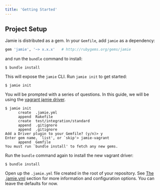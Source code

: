```yaml
---
title: 'Getting Started'
---
```


Project Setup
-------------
Jamie is distributed as a gem. In your `Gemfile`, add `jamie` as a dependency:

```ruby
gem 'jamie', '~> x.x.x'   # http://rubygems.org/gems/jamie
```

and run the `bundle` command to install:

    $ bundle install

This will expose the `jamie` CLI. Run `jamie init` to get started:

    $ jamie init

You will be prompted with a series of questions. In this guide, we will be using the [vagrant jamie driver](https://github.com/jamie-ci/jamie-vagrant).

```text
$ jamie init
      create  .jamie.yml
      append  Rakefile
      create  test/integration/standard
      append  .gitignore
      append  .gitignore
Add a Driver plugin to your Gemfile? (y/n)> y
Enter gem name, `list', or `skip'> jamie-vagrant
      append  Gemfile
You must run `bundle install' to fetch any new gems.
```

Run the `bundle` command again to install the new vagrant driver:

    $ bundle install

Open up the `.jamie.yml` file created in the root of your repository. See [The .jamie.yml](/guides/the_jamie_yaml/) section for more information and configuration options. You can leave the defaults for now.
